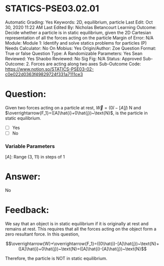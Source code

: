 # STATICS-PSE03.02.01

Automatic Grading: Yes
Keywords: 2D, equilibrium, particle
Last Edit: Oct 30, 2020 11:22 AM
Last Edited By: Nicholas Betancourt
Learning Outcome: Decide whether a particle is in static equilibrium, given the 2D Cartesian representation of all the forces acting on the particle
Margin of Error: N/A
Module: Module 1: Identify and solve statics problems for particles (P)
Needs Calculator: No
On Mobius: Yes
Origin/Author: Zoe
Question Format: True or false
Question Type: A
Randomizable Parameters: Yes
Sean Reviewed: Yes
Shaobo Reviewed: No
Sig Fig: N/A
Status: Approved
Sub-Outcome: 2. Forces are acting along two axes
Sub-Outcome Code: https://www.notion.so/STATICS-PSE03-02-c0e022d0363f49829724f331a7111ce3

# Question:

Given two forces acting on a particle at rest, $\overrightarrow{W}=(0\hat{i}-[A]\hat{j})~\text{N}$ and $\overrightarrow{F_1}=([A]\hat{i}+0\hat{j})~\text{N}$, is the particle in static equilibrium.

- [ ]  Yes
- [ ]  No

### Variable Parameters

$[A]:$ Range (3, 11) in steps of 1

# Answer:

No

# Feedback:

We say that an object is in static equilibrium if it is originally at rest and remains at rest. This requires that all the forces acting on the object form a zero resultant force. In this question, 

$$\overrightarrow{W}+\overrightarrow{F_1}=((0\hat{i}-[A]\hat{j})~\text{N}+([A]\hat{i}+0\hat{j})~\text{N}=([A]\hat{i}-[A]\hat{j})~\text{N}$$

Therefore, the particle is NOT in static equilibrium.